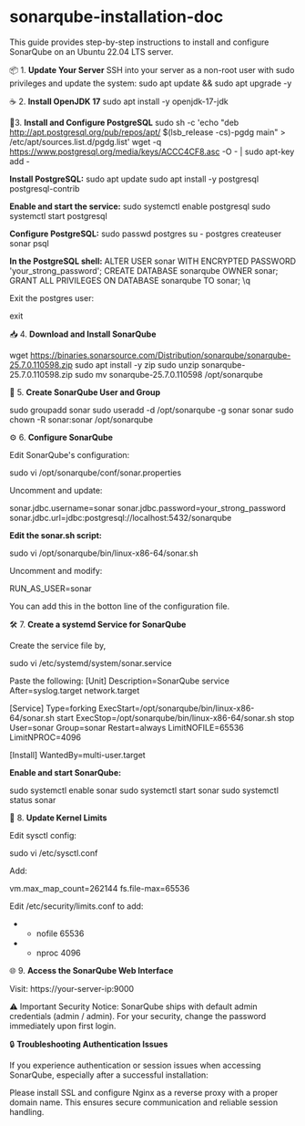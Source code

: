 # sonarqube-installation-doc
This guide provides step-by-step instructions to install and configure SonarQube on an Ubuntu 22.04 LTS server.

📦 1. **Update Your Server**
SSH into your server as a non-root user with sudo privileges and update the system:
sudo apt update && sudo apt upgrade -y

☕ 2. **Install OpenJDK 17**
sudo apt install -y openjdk-17-jdk

🐘3. **Install and Configure PostgreSQL**
sudo sh -c 'echo "deb http://apt.postgresql.org/pub/repos/apt/ $(lsb_release -cs)-pgdg main" > /etc/apt/sources.list.d/pgdg.list'
wget -q https://www.postgresql.org/media/keys/ACCC4CF8.asc -O - | sudo apt-key add -

**Install PostgreSQL:**
sudo apt update
sudo apt install -y postgresql postgresql-contrib

**Enable and start the service:**
sudo systemctl enable postgresql
sudo systemctl start postgresql

**Configure PostgreSQL:**
sudo passwd postgres
su - postgres
createuser sonar
psql

**In the PostgreSQL shell:**
ALTER USER sonar WITH ENCRYPTED PASSWORD 'your_strong_password';
CREATE DATABASE sonarqube OWNER sonar;
GRANT ALL PRIVILEGES ON DATABASE sonarqube TO sonar;
\q

Exit the postgres user:

exit

📥 4. **Download and Install SonarQube**

wget https://binaries.sonarsource.com/Distribution/sonarqube/sonarqube-25.7.0.110598.zip
sudo apt install -y zip
sudo unzip sonarqube-25.7.0.110598.zip
sudo mv sonarqube-25.7.0.110598 /opt/sonarqube

👤 5. **Create SonarQube User and Group**

sudo groupadd sonar
sudo useradd -d /opt/sonarqube -g sonar sonar
sudo chown -R sonar:sonar /opt/sonarqube

⚙️ 6. **Configure SonarQube**

Edit SonarQube's configuration:

sudo vi /opt/sonarqube/conf/sonar.properties

Uncomment and update:
  
sonar.jdbc.username=sonar
sonar.jdbc.password=your_strong_password
sonar.jdbc.url=jdbc:postgresql://localhost:5432/sonarqube

**Edit the sonar.sh script:**

sudo vi /opt/sonarqube/bin/linux-x86-64/sonar.sh

Uncomment and modify:

RUN_AS_USER=sonar

You can add this in the botton line of the configuration file.

🛠️ 7. **Create a systemd Service for SonarQube**

Create the service file by,

sudo vi /etc/systemd/system/sonar.service


Paste the following:
[Unit]
Description=SonarQube service
After=syslog.target network.target

[Service]
Type=forking
ExecStart=/opt/sonarqube/bin/linux-x86-64/sonar.sh start
ExecStop=/opt/sonarqube/bin/linux-x86-64/sonar.sh stop
User=sonar
Group=sonar
Restart=always
LimitNOFILE=65536
LimitNPROC=4096

[Install]
WantedBy=multi-user.target

**Enable and start SonarQube:**

sudo systemctl enable sonar
sudo systemctl start sonar
sudo systemctl status sonar

🧠 8. **Update Kernel Limits**

Edit sysctl config:

sudo vi /etc/sysctl.conf

Add:

vm.max_map_count=262144
fs.file-max=65536

Edit /etc/security/limits.conf to add:

* - nofile 65536
* - nproc 4096

🌐 9. **Access the SonarQube Web Interface**

Visit: https://your-server-ip:9000

⚠️ Important Security Notice: SonarQube ships with default admin credentials (admin / admin). For your security, change the password immediately upon first login.

🔒 **Troubleshooting Authentication Issues**

If you experience authentication or session issues when accessing SonarQube, especially after a successful installation:

Please install SSL and configure Nginx as a reverse proxy with a proper domain name. This ensures secure communication and reliable session handling.

